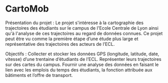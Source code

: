 # CartoMob

Présentation du projet :
  Le projet s'intéresse à la cartographie des trajectoires des étudiants sur le campus de l'Ecole Centrale de Lyon ainsi qu'à l'analyse de ces trajectoires au regard de données connues. Ce projet peut être vu comme la première étape d’une étude plus large et représentative des trajectoires des acteurs de l’ECL.

Objectifs :
  Collecter et stocker les données GPS (longitude, latitude, date, vitesse) d’une trentaine d’étudiants de l’ECL.
  Représenter leurs trajectoires sur des cartes du campus.
  Fournir une analyse des données en faisant le lien avec les emplois du temps des étudiants, la fonction attribuée aux bâtiments et l’offre de transport.

